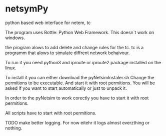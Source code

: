 # netsymPy
python based web interface for netem, tc

The program uses Bottle: Python Web Framework.
This doesn`t work on windows. 

the program alows to add delete and change rules for the tc.
tc is a programm that alows to simulate diffrent network behaivour.

To run it you need python3 and iproute or iproute2 package installed on the linux.

To install it you can either download the pyNetsimInstaler.sh 
Change the permitions to be executable.
And start it with root permitions. 
You will be asked if you want to start automatically or just to unpack it.


In order to the pyNetsim to work corectly you have to start it with root permitions.

All scripts have to start with root permitions.

TODO
make better logging.
For now eitehr it logs almost everzthing or nothing.
